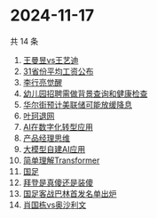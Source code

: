 # 2024-11-17

共 14 条

<!-- BEGIN -->
<!-- 最后更新时间 Sun Nov 17 2024 18:11:29 GMT+0800 (China Standard Time) -->

1. [王曼昱vs王艺迪](https://www.zhihu.com/search?q=王曼昱vs王艺迪)
1. [31省份平均工资公布](https://www.zhihu.com/search?q=31省份平均工资公布)
1. [李行亮觉醒](https://www.zhihu.com/search?q=李行亮觉醒)
1. [幼儿园招聘需做背景查询和健康检查](https://www.zhihu.com/search?q=幼儿园招聘需做背景查询和健康检查)
1. [华尔街预计美联储可能放缓降息](https://www.zhihu.com/search?q=华尔街预计美联储可能放缓降息)
1. [叶珂退网](https://www.zhihu.com/search?q=叶珂退网)
1. [AI在数字化转型应用](https://www.zhihu.com/search?q=AI在数字化转型应用)
1. [产品经理思维](https://www.zhihu.com/search?q=产品经理思维)
1. [大模型自建AI应用](https://www.zhihu.com/search?q=大模型自建AI应用)
1. [简单理解Transformer](https://www.zhihu.com/search?q=简单理解Transformer)
1. [国足](https://www.zhihu.com/search?q=国足)
1. [拜登是真傻还是装傻](https://www.zhihu.com/search?q=拜登是真傻还是装傻)
1. [国足客战巴林首发名单出炉](https://www.zhihu.com/search?q=国足客战巴林首发名单出炉)
1. [肖国栋vs奥沙利文](https://www.zhihu.com/search?q=肖国栋vs奥沙利文)

<!-- END -->
